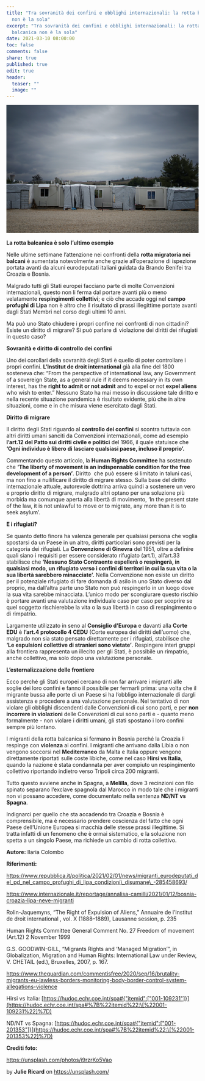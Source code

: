 ```yaml
---
title: "Tra sovranità dei confini e obblighi internazionali: la rotta balcanica
  non è la sola"
excerpt: "Tra sovranità dei confini e obblighi internazionali: la rotta
  balcanica non è la sola"
date: 2021-03-10 08:00:00
toc: false
comments: false
share: true
published: true
edit: true
header:
  teaser: ""
  image: ""
---
```

![](/assets/images/julie-ricard-i9rzrko5vao-unsplash-1-min.jpg)

**La rotta balcanica è solo l’ultimo esempio**

Nelle ultime settimane l’attenzione nei confronti della **rotta migratoria nei balcani** è aumentata notevolmente anche grazie all’operazione di ispezione portata avanti da alcuni eurodeputati italiani guidata da Brando Benifei tra Croazia e Bosnia. 

Malgrado tutti gli Stati europei facciano parte di molte Convenzioni internazionali, questo non li ferma dal portare avanti più o meno velatamente **respingimenti collettivi**; e ciò che accade oggi nel **campo profughi di Lipa** non è altro che il risultato di prassi illegittime portate avanti dagli Stati Membri nel corso degli ultimi 10 anni.

Ma può uno Stato chiudere i propri confine nei confronti di non cittadini? Esiste un diritto di migrare? Si può parlare di violazione dei diritti dei rifugiati in questo caso?

**Sovranità e diritto di controllo dei confini**

Uno dei corollari della sovranità degli Stati è quello di poter controllare i propri confini. **L’Institut de droit international** già alla fine del 1800 sosteneva che: “From the perspective of international law, any Government of a sovereign State, as a general rule if it deems necessary in its own interest, has the **right to admit or not admit** and to expel or not **expel aliens** who wish to enter.” Nessuno Stato ha mai messo in discussione tale diritto e nella recente situazione pandemica è risultato evidente, più che in altre situazioni, come e in che misura viene esercitato dagli Stati.

**Diritto di migrare**

Il diritto degli Stati riguardo al **controllo dei confini** si scontra tuttavia con altri diritti umani sanciti da Convenzioni internazionali, come ad esempio **l’art.12 del Patto sui diritti civile e politici** del 1966, il quale statuisce che **‘Ogni individuo è libero di lasciare qualsiasi paese, incluso il proprio’.** 

Commentando questo articolo, la **Human Rights Committee** ha sostenuto che **‘The liberty of movement is an indispensable condition for the free development of a person’**. Diritto  che può essere sì limitato in taluni casi, ma non fino a nullificare il diritto di migrare stesso. Sulla base del diritto internazionale attuale, autorevole dottrina arriva quindi a sostenere un vero e proprio diritto di migrare, malgrado altri optano per una soluzione più morbida ma comunque aperta alla libertà di movimento, ‘In the present state of the law, it is not unlawful to move or to migrate, any more than it is to seek asylum’.

**E i rifugiati?**

Se quanto detto finora ha valenza generale per qualsiasi persona che voglia spostarsi da un Paese in un altro, diritti particolari sono previsti per la categoria dei rifugiati. La **Convenzione di Ginevra** del 1951, oltre a definire quali siano i requisiti per essere considerato rifugiato (art.1), all’art.33 stabilisce che **‘Nessuno Stato Contraente espellerà o respingerà, in qualsiasi modo, un rifugiato verso i confini di territori in cui la sua vita o la sua libertà sarebbero minacciate’.** Nella Convenzione non esiste un diritto per il potenziale rifugiato di fare domanda di asilo in uno Stato diverso dal proprio, ma dall’altra parte uno Stato non può respingerlo in un luogo dove la sua vita sarebbe minacciata. L’unico modo per scongiurare questo rischio è portare avanti una valutazione individuale caso per caso per scoprire se quel soggetto rischierebbe la vita o la sua libertà in caso di respingimento o di rimpatrio.

Largamente utilizzato in seno al **Consiglio d’Europa** e davanti alla **Corte EDU** è **l’art.4 protocollo 4 CEDU** (Corte europea dei diritti dell’uomo) che, malgrado non sia stato pensato direttamente per i rifugiati, stabilisce che **‘Le espulsioni collettive di stranieri sono vietate’**. Respingere interi gruppi alla frontiera rappresenta un illecito per gli Stati, è possibile un rimpatrio, anche collettivo, ma solo dopo una valutazione personale.

**L’esternalizzazione delle frontiere**

Ecco perché gli Stati europei cercano di non far arrivare i migranti alle soglie dei loro confini e fanno il possibile per fermarli prima: una volta che il migrante bussa alle porte di un Paese si ha l’obbligo internazionale di dargli assistenza e procedere a una valutazione personale. Nel tentativo di non violare gli obblighi discendenti dalle Convenzioni di cui sono parti, e per **non incorrere in violazioni** delle Convenzioni di cui sono parti e - quanto meno formalmente - non violare i diritti umani, gli stati spostano i loro confini sempre più lontano.

I migranti della rotta balcanica si fermano in Bosnia perché la Croazia li respinge con **violenza** ai confini. I migranti che arrivano dalla Libia o non vengono soccorsi nel **Mediterraneo** da Malta e Italia oppure vengono direttamente riportati sulle coste libiche, come nel caso **Hirsi vs Italia**, quando la nazione è stata condannata per aver compiuto un respingimento collettivo riportando indietro verso Tripoli circa 200 migranti.

Tutto questo avviene anche in Spagna, a **Melilla**, dove 3 recinzioni con filo spinato separano l’exclave spagnola dal Marocco in modo tale che i migranti non vi possano accedere, come documentato nella sentenza **ND/NT vs Spagna**.

Indignarci per quello che sta accadendo tra Croazia e Bosnia è comprensibile, ma è necessario prendere coscienza del fatto che ogni Paese dell’Unione Europea si macchia delle stesse prassi illegittime. Si tratta infatti di un fenomeno che è ormai sistematico, e la soluzione non spetta a un singolo Paese, ma richiede un cambio di rotta collettivo.

**Autore:** Ilaria Colombo

**Riferimenti:**

https://www.repubblica.it/politica/2021/02/01/news/migranti_eurodeputati_del_pd_nel_campo_profughi_di_lipa_condizioni\_disumane\_-285458693/

https://www.internazionale.it/reportage/annalisa-camilli/2021/01/12/bosnia-croazia-lipa-neve-migranti

Rolin-Jaquemyns, “The Right of Expulsion of Aliens,” Annuaire de l’Institut de droit international , vol. X (1888–1889), Lausanne session, p. 235 

Human Rights Committee General Comment No. 27 Freedom of movement (Art.12) 2 November 1999 

G.S. GOODWIN-GILL, “Migrants Rights and ‘Managed Migration’”, in Globalization, Migration and Human Rights: International Law under Review, V. CHETAIL (ed.), Bruxelles, 2007, p. 167. 

<https://www.theguardian.com/commentisfree/2020/sep/16/brutality-migrants-eu-lawless-borders-monitoring-body-border-control-system-allegations-violence> 

Hirsi vs Italia: \[https://hudoc.echr.coe.int/spa#{"itemid":["001-109231"]}](https://hudoc.echr.coe.int/spa#%7B%22itemid%22:\[%22001-109231%22]%7D)

ND/NT vs Spagna: \[https://hudoc.echr.coe.int/spa#{"itemid":["001-201353"]}](https://hudoc.echr.coe.int/spa#%7B%22itemid%22:\[%22001-201353%22]%7D)

**Crediti foto:** 

<https://unsplash.com/photos/i9rzrKo5Vao>

by **Julie Ricard** on <https://unsplash.com/>
